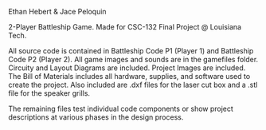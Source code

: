 Ethan Hebert & Jace Peloquin

2-Player Battleship Game.
Made for CSC-132 Final Project @ Louisiana Tech.

All source code is contained in Battleship Code P1 (Player 1) and Battleship Code P2 (Player 2).
All game images and sounds are in the gamefiles folder.
Circuity and Layout Diagrams are included.
Project Images are included.
The Bill of Materials includes all hardware, supplies, and software used to create the project.
Also included are .dxf files for the laser cut box and a .stl file for the speaker grills.

The remaining files test individual code components or show project descriptions
at various phases in the design process.


